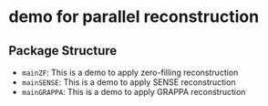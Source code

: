 # demo for parallel reconstruction

## Package Structure
* `mainZF`: This is a demo to apply zero-filling reconstruction
* `mainSENSE`: This is a demo to apply SENSE reconstruction
* `mainGRAPPA`: This is a demo to apply GRAPPA reconstruction